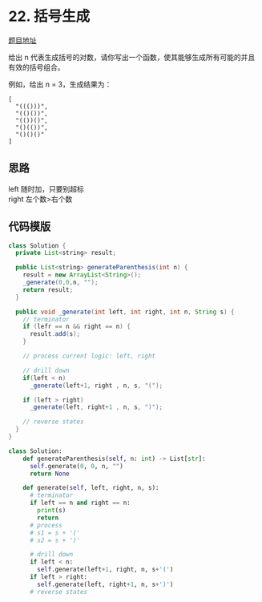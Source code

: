 # 22. 括号生成

[题目地址](https://leetcode-cn.com/problems/generate-parentheses)

给出 n 代表生成括号的对数，请你写出一个函数，使其能够生成所有可能的并且有效的括号组合。

例如，给出 n = 3，生成结果为：

```
[
  "((()))",
  "(()())",
  "(())()",
  "()(())",
  "()()()"
]
```
## 思路

left 随时加，只要别超标  
right 左个数>右个数


## 代码模版

```java
class Solution {
  private List<string> result;

  public List<string> generateParenthesis(int n) {
    result = new ArrayList<String>();
    _generate(0,0,n, "");
    return result;
  }

  public void _generate(int left, int right, int n, String s) {
    // terminator
    if (lefr == n && right == n) {
      result.add(s);
    }

    // process current logic: left, right

    // drill down
    if(left < n) 
      _generate(left+1, right , n, s, "(");

    if (left > right)
      _generate(left, right+1 , n, s, ")");

    // reverse states
  }
}
```


```python
class Solution:
    def generateParenthesis(self, n: int) -> List[str]:
      self.generate(0, 0, n, "")
      return None

    def generate(self, left, right, n, s):
      # terminator
      if left == n and right == n:
        print(s)        
        return
      # process
      # s1 = s + '('
      # s2 = s + ')'

      # drill down
      if left < n:
        self.generate(left+1, right, n, s+'(')
      if left > right:
        self.generate(left, right+1, n, s+')')
      # reverse states
```